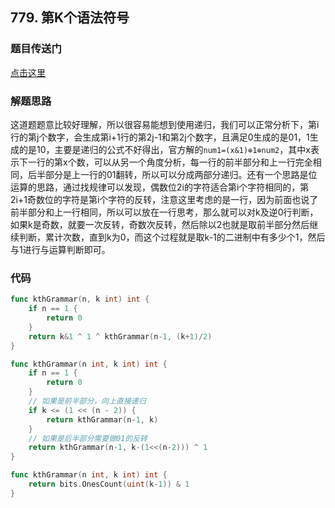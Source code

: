 ## 779. 第K个语法符号

### 题目传送门

[点击这里](https://leetcode.cn/problems/k-th-symbol-in-grammar/)

### 解题思路

这道题题意比较好理解，所以很容易能想到使用递归，我们可以正常分析下，第i行的第j个数字，会生成第i+1行的第2j-1和第2j个数字，且满足0生成的是01，1生成的是10，主要是递归的公式不好得出，官方解的`num1=(x&1)⊕1⊕num2`，其中x表示下一行的第x个数，可以从另一个角度分析，每一行的前半部分和上一行完全相同，后半部分是上一行的01翻转，所以可以分成两部分递归。还有一个思路是位运算的思路，通过找规律可以发现，偶数位2i的字符适合第i个字符相同的，第2i+1奇数位的字符是第i个字符的反转，注意这里考虑的是一行，因为前面也说了前半部分和上一行相同，所以可以放在一行思考，那么就可以对k及逆0行判断，如果k是奇数，就要一次反转，奇数次反转，然后除以2也就是取前半部分然后继续判断，累计次数，直到k为0，而这个过程就是取k-1的二进制中有多少个1，然后与1进行与运算判断即可。
### 代码

```go
func kthGrammar(n, k int) int {
    if n == 1 {
        return 0
    }
    return k&1 ^ 1 ^ kthGrammar(n-1, (k+1)/2)
}
```

```go
func kthGrammar(n int, k int) int {
	if n == 1 {
		return 0
	}
	// 如果是前半部分，向上直接递归
	if k <= (1 << (n - 2)) {
		return kthGrammar(n-1, k)
	}
	// 如果是后半部分需要做01的反转
	return kthGrammar(n-1, k-(1<<(n-2))) ^ 1
}
```

```go
func kthGrammar(n int, k int) int {
	return bits.OnesCount(uint(k-1)) & 1
}
```